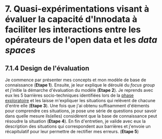 # 7. Quasi-expérimentations visant à évaluer la capacité d'Innodata à faciliter les interactions entre les opérateurs de l'open data et les *data spaces*

## 7.1.4 Design de l'évaluation

Je commence par présenter mes concepts et mon modèle de base de connaissance (**Etape 1**). Ensuite, je leur explique le déroulé du *focus group* et j'initie la démarche d'évaluation du modèle (**Etape 2**). Je reprends avec eux les 5 barrières socio-techniques identifiées lors de la [phase exploratoire](3_phase_exploratoire.md) et les laisse m'expliquer les situations qui relèvent de chacune d'entre elle (**Etape 3**). Une fois que j'ai obtenu suffisamment d'éléments pour comprendre ces situations, je pose une série de questions pour savoir dans quelle mesure ils(elles) considèrent que la base de connaissance peut résoudre la situation (**Etape 4**). En fin d'entretien, je valide avec eux la description des situations qui correspondent aux barrières et j'envoie un récapitulatif pour leur permettre de rectifier mes erreurs. (**Etape 5**)
